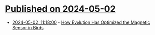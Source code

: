 # [Published on 2024-05-02](index.md)

* [2024-05-02, 11:18:00](https://soylentnews.org/article.pl?sid=24/04/30/1430210&from=rss) - [How Evolution Has Optimized the Magnetic Sensor in Birds](https://soylentnews.org/article.pl?sid=24/04/30/1430210&from=rss)
